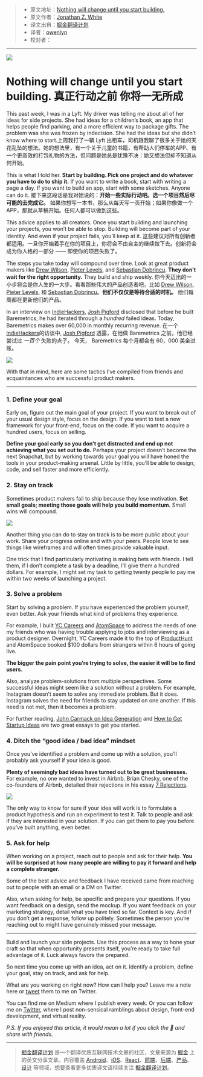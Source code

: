 > * 原文地址：[Nothing will change until you start building.](https://medium.freecodecamp.com/nothing-will-change-until-you-start-building-2681e85e7bdc)
> * 原文作者：[Jonathan Z. White](https://medium.freecodecamp.com/@JonathanZWhite?source=post_header_lockup)
> * 译文出自：[掘金翻译计划](https://github.com/xitu/gold-miner)
> * 译者：[owenlyn](https://github.com/owenlyn)
> * 校对者：

---

![](https://cdn-images-1.medium.com/max/1000/1*EwHpnCZ70FtJMi-lNSl-9Q.png)

# Nothing will change until you start building. 真正行动之前 你将一无所成

This past week, I was in a Lyft. My driver was telling me about all of her ideas for side projects. She had ideas for a children’s book, an app that helps people find parking, and a more efficient way to package gifts. The problem was she was frozen by indecision. She had the ideas but she didn’t know where to start.上周我打了一辆 Lyft 出租车，司机跟我聊了很多关于她的天花乱坠的想法。她的想法里，有一个关于儿童的书籍，有帮助人们停车的APP、有一个更高效的打包礼物的方法，但问题是她总是犹豫不决：她又想法但却不知道从何开始。

This is what I told her. **Start by building. Pick one project and do whatever you have to do to ship it.** If you want to write a book, start with writing a page a day. If you want to build an app, start with some sketches. Anyone can do it. 接下来这段话是我对她说的：**开始一些实际行动吧。选一个项目然后尽可能的去完成它。** 如果你想写一本书，那么从每天写一页开始；如果你像做一个APP，那就从草稿开始。任何人都可以做到这些。

This advice applies to all creators. Once you start building and launching your projects, you won’t be able to stop. Building will become part of your identity. And even if your project fails, you’ll keep at it. 这些建议对所有创新者都适用。一旦你开始着手在你的项目上，你将会不由自主的继续做下去。创新将会成为你人格的一部分 —— 即使你的项目失败了。

The steps you take today will compound over time. Look at great product makers like [Drew Wilson](https://twitter.com/drewwilson), [Pieter Levels](https://twitter.com/levelsio?), and [Sebastian Dobrincu](https://twitter.com/Sebyddd). **They don’t wait for the right opportunity.** They build and ship weekly. 你今天迈出的一小步将会是你人生的一大步。看看那些伟大的产品创造者吧，比如 [Drew Wilson](https://twitter.com/drewwilson), [Pieter Levels](https://twitter.com/levelsio?), 和 [Sebastian Dobrincu](https://twitter.com/Sebyddd)。**他们不仅仅是等待合适的时机。** 他们每周都在更新他们的产品。 

In an interview on [IndieHackers](https://www.indiehackers.com/podcast/006-josh-pigford-of-baremetrics), [Josh Pigford](https://twitter.com/Shpigford) disclosed that before he built Baremetrics, he had iterated through a *hundred* failed ideas. Today, Baremetrics makes over 60,000 in monthly recurring revenue. 在一个[IndieHackers](https://www.indiehackers.com/podcast/006-josh-pigford-of-baremetrics)的访谈中, [Josh Pigford](https://twitter.com/Shpigford) 透露，在他做 Baremetrics 之前，他已经尝试过 *一百个* 失败的点子。 今天， Baremetrics 每个月都会有 60，000 美金进账。


![](https://cdn-images-1.medium.com/max/800/1*BzmVaqAKEzNRybUmMYOxdA.png)

With that in mind, here are some tactics I’ve compiled from friends and acquaintances who are successful product makers.

---

### 1. Define your goal

Early on, figure out the main goal of your project. If you want to break out of your usual design style, focus on the design. If you want to test a new framework for your front-end, focus on the code. If you want to acquire a hundred users, focus on selling.

**Define your goal early so you don’t get distracted and end up not achieving what you set out to do.** Perhaps your project doesn’t become the next Snapchat, but by working towards your goal you will have honed the tools in your product-making arsenal. Little by little, you’ll be able to design, code, and sell faster and more efficiently.

### 2. Stay on track

Sometimes product makers fail to ship because they lose motivation. **Set small goals; meeting those goals will help you build momentum.** Small wins will compound.

![](https://cdn-images-1.medium.com/max/800/1*ESildSVTSSOnFXGDxD-l9w.png)

Another thing you can do to stay on track is to be more public about your work. Share your progress online and with your peers. People love to see things like wireframes and will often times provide valuable input.

One trick that I find particularly motivating is making bets with friends. I tell them, if I don’t complete a task by a deadline, I’ll give them a hundred dollars. For example, I might set my task to getting twenty people to pay me within two weeks of launching a project.

### 3. Solve a problem

Start by solving a problem. If you have experienced the problem yourself, even better. Ask your friends what kind of problems they experience.

For example, I built [YC Careers](http://jonathanzwhite.github.io/yc-careers/) and [AtomSpace](https://atomspace.co/) to address the needs of one my friends who was having trouble applying to jobs and interviewing as a product designer. Overnight, YC Careers made it to the top of [ProductHunt](https://www.producthunt.com/posts/yc-careers) and AtomSpace booked $100 dollars from strangers within 6 hours of going live.

**The bigger the pain point you’re trying to solve, the easier it will be to find users.**

Also, analyze problem-solutions from multiple perspectives. Some successful ideas might seem like a solution without a problem. For example, Instagram doesn’t seem to solve any immediate problem. But it does. Instagram solves the need for friends to stay updated on one another. If this need is not met, then it becomes a problem.

For further reading, [John Carmack on Idea Generation](https://amasad.me/carmack) and [How to Get Startup Ideas](http://paulgraham.com/startupideas.html) are two great essays to get you started.

### 4. Ditch the “good idea / bad idea” mindset

Once you’ve identified a problem and come up with a solution, you’ll probably ask yourself if your idea is good.

**Plenty of seemingly bad ideas have turned out to be great businesses.** For example, no one wanted to invest in Airbnb. Brian Chesky, one of the co-founders of Airbnb, detailed their rejections in his essay [7 Rejections](https://medium.com/@bchesky/7-rejections-7d894cbaa084#.l8fdqlasz).

![](https://cdn-images-1.medium.com/max/800/1*WpxUxMCO-7NXr-o1yo023g.png)

The only way to know for sure if your idea will work is to formulate a product hypothesis and run an experiment to test it. Talk to people and ask if they are interested in your solution. If you can get them to pay you before you’ve built anything, even better.

### 5. Ask for help

When working on a project, reach out to people and ask for their help. **You will be surprised at how many people are willing to pay it forward and help a complete stranger.**

Some of the best advice and feedback I have received came from reaching out to people with an email or a DM on Twitter.

Also, when asking for help, be specific and prepare your questions. If you want feedback on a design, send the mockup. If you want feedback on your marketing strategy, detail what you have tried so far. Context is key. And if you don’t get a response, follow up politely. Sometimes the person you’re reaching out to might have genuinely missed your message.

---

Build and launch your side projects. Use this process as a way to hone your craft so that when opportunity presents itself, you’re ready to take full advantage of it. Luck always favors the prepared.

So next time you come up with an idea, act on it. Identify a problem, define your goal, stay on track, and ask for help.

What are you working on right now? How can I help you? Leave me a note here or [tweet](https://twitter.com/jonathanzwhite) them to me on Twitter.

You can find me on Medium where I publish every week. Or you can follow me on [Twitter](https://twitter.com/JonathanZWhite), where I post non-sensical ramblings about design, front-end development, and virtual reality.

*P.S. If you enjoyed this article, it would mean a lot if you click the 💚 and share with friends.*

---

> [掘金翻译计划](https://github.com/xitu/gold-miner) 是一个翻译优质互联网技术文章的社区，文章来源为 [掘金](https://juejin.im) 上的英文分享文章。内容覆盖 [Android](https://github.com/xitu/gold-miner#android)、[iOS](https://github.com/xitu/gold-miner#ios)、[React](https://github.com/xitu/gold-miner#react)、[前端](https://github.com/xitu/gold-miner#前端)、[后端](https://github.com/xitu/gold-miner#后端)、[产品](https://github.com/xitu/gold-miner#产品)、[设计](https://github.com/xitu/gold-miner#设计) 等领域，想要查看更多优质译文请持续关注 [掘金翻译计划](https://github.com/xitu/gold-miner)。
